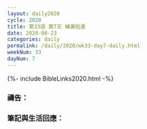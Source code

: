 ```yaml
---
layout: daily2020
cycle: 2020
title: 第33週 第7天 補漏拾遺
date: 2020-08-23
categories: daily
permalink: /daily/2020/wk33-day7-daily.html
weekNum: 33
dayNum: 7
---
```


{%- include BibleLinks2020.html -%}

### 禱告：

### 筆記與生活回應：
